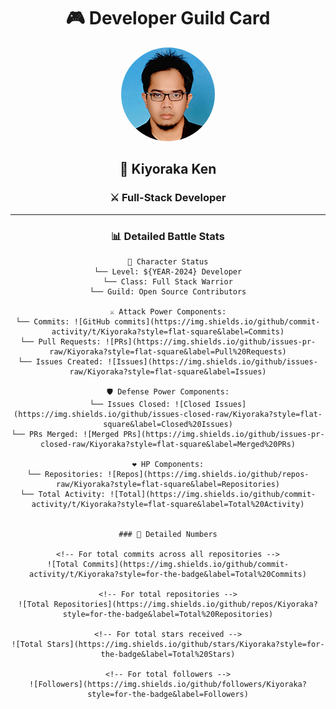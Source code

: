 <div align="center">
  
  <!-- Replace with your banner image -->
   <!-- ![Banner](./assets/banner.png) -->

  # 🎮 Developer Guild Card
  
  <!-- Replace with your profile image -->
  <img src="./assets/profile.png" width="150" height="150" style="border-radius: 50%"/>
  
  ## 🏰 Kiyoraka Ken
  ### ⚔️ Full-Stack Developer
  
  <!--  [![GitHub followers](https://img.shields.io/github/followers/yourusername?style=for-the-badge&logo=github)](https://github.com/Kiyoraka) -->
  <!--  [![LinkedIn](https://img.shields.io/badge/LinkedIn-0077B5?style=for-the-badge&logo=linkedin&logoColor=white)](https://linkedin.com/in/Kiyoraka) -->
  

---

### 📊 Detailed Battle Stats

```text
🎯 Character Status
└── Level: ${YEAR-2024} Developer
└── Class: Full Stack Warrior
└── Guild: Open Source Contributors

⚔️ Attack Power Components:
└── Commits: ![GitHub commits](https://img.shields.io/github/commit-activity/t/Kiyoraka?style=flat-square&label=Commits)
└── Pull Requests: ![PRs](https://img.shields.io/github/issues-pr-raw/Kiyoraka?style=flat-square&label=Pull%20Requests)
└── Issues Created: ![Issues](https://img.shields.io/github/issues-raw/Kiyoraka?style=flat-square&label=Issues)

🛡️ Defense Power Components:
└── Issues Closed: ![Closed Issues](https://img.shields.io/github/issues-closed-raw/Kiyoraka?style=flat-square&label=Closed%20Issues)
└── PRs Merged: ![Merged PRs](https://img.shields.io/github/issues-pr-closed-raw/Kiyoraka?style=flat-square&label=Merged%20PRs)

❤️ HP Components:
└── Repositories: ![Repos](https://img.shields.io/github/repos-raw/Kiyoraka?style=flat-square&label=Repositories)
└── Total Activity: ![Total](https://img.shields.io/github/commit-activity/t/Kiyoraka?style=flat-square&label=Total%20Activity)


### 💫 Detailed Numbers

<!-- For total commits across all repositories -->
![Total Commits](https://img.shields.io/github/commit-activity/t/Kiyoraka?style=for-the-badge&label=Total%20Commits)

<!-- For total repositories -->
![Total Repositories](https://img.shields.io/github/repos/Kiyoraka?style=for-the-badge&label=Total%20Repositories)

<!-- For total stars received -->
![Total Stars](https://img.shields.io/github/stars/Kiyoraka?style=for-the-badge&label=Total%20Stars)

<!-- For total followers -->
![Followers](https://img.shields.io/github/followers/Kiyoraka?style=for-the-badge&label=Followers)




